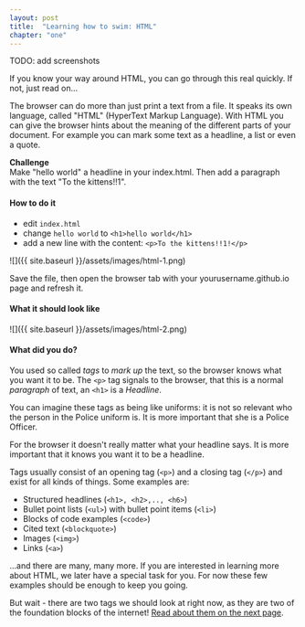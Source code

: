 ```yaml
---
layout: post
title:  "Learning how to swim: HTML"
chapter: "one"
---
```


TODO: add screenshots


If you know your way around HTML, you can go through this real quickly. If not, just read on...

The browser can do more than just print a text from a file. It speaks its own language, called "HTML" (HyperText Markup Language). With HTML you can give the browser hints about the meaning of the different parts of your document. For example you can mark some text as a headline, a list or even a quote. 

<div class="challenge">
	<p><strong>Challenge</strong><br />
	Make "hello world" a headline in your index.html. Then add a paragraph with the text "To the kittens!!1".</p>
</div>

#### How to do it

- edit `index.html`
- change `hello world` to `<h1>hello world</h1>`
- add a new line with the content: `<p>To the kittens!!1!</p>`

![]({{ site.baseurl }}/assets/images/html-1.png)

Save the file, then open the browser tab with your yourusername.github.io page and refresh it. 

#### What it should look like

![]({{ site.baseurl }}/assets/images/html-2.png)

#### What did you do?

You used so called *tags* to *mark up* the text, so the browser knows what you want it to be. The `<p>` tag signals to the browser, that this is a normal *paragraph* of text, an `<h1>` is a *Headline*.

You can imagine these tags as being like uniforms: it is not so relevant who the person in the Police uniform is. It is more important that she is a Police Officer.

For the browser it doesn't really matter what your headline says. It is more important that it knows you want it to be a headline.

Tags usually consist of an opening tag (`<p>`) and a closing tag (`</p>`) and exist for all kinds of things. Some examples are:

- Structured headlines (`<h1>, <h2>,.., <h6>`)
- Bullet point lists (`<ul>`) with bullet point items (`<li>`)
- Blocks of code examples (`<code>`)
- Cited text (`<blockquote>`)
- Images (`<img>`)
- Links (`<a>`)

...and there are many, many more. If you are interested in learning more about HTML, we later have a special task for you. For now these few examples should be enough to keep you going. 

But wait - there are two tags we should look at right now, as they are two of the foundation blocks of the internet! <a href="{{ site.baseurl }}/second-page/">Read about them on the next page</a>.





